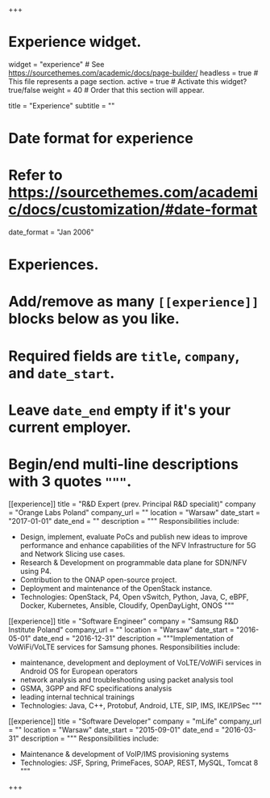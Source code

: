+++
# Experience widget.
widget = "experience"  # See https://sourcethemes.com/academic/docs/page-builder/
headless = true  # This file represents a page section.
active = true  # Activate this widget? true/false
weight = 40  # Order that this section will appear.

title = "Experience"
subtitle = ""

# Date format for experience
#   Refer to https://sourcethemes.com/academic/docs/customization/#date-format
date_format = "Jan 2006"

# Experiences.
#   Add/remove as many `[[experience]]` blocks below as you like.
#   Required fields are `title`, `company`, and `date_start`.
#   Leave `date_end` empty if it's your current employer.
#   Begin/end multi-line descriptions with 3 quotes `"""`.
[[experience]]
  title = "R&D Expert (prev. Principal R&D specialit)"
  company = "Orange Labs Poland"
  company_url = ""
  location = "Warsaw"
  date_start = "2017-01-01"
  date_end = ""
  description = """
  Responsibilities include:
  
  * Design, implement, evaluate PoCs and publish new ideas to improve performance and enhance capabilities of the NFV Infrastructure for 5G and Network Slicing use cases. 
  * Research & Development on programmable data plane for SDN/NFV using P4. 
  * Contribution to the ONAP open-source project. 
  * Deployment and maintenance of the OpenStack instance.
  * Technologies: OpenStack, P4, Open vSwitch, Python, Java, C, eBPF, Docker, Kubernetes, Ansible, Cloudify, OpenDayLight, ONOS
  """

[[experience]]
  title = "Software Engineer"
  company = "Samsung R&D Institute Poland"
  company_url = ""
  location = "Warsaw"
  date_start = "2016-05-01"
  date_end = "2016-12-31"
  description = """Implementation of VoWiFi/VoLTE services for Samsung phones.
  Responsibilities include:
  
  * maintenance, development and deployment of VoLTE/VoWiFi services in Android OS for European operators
  * network analysis and troubleshooting using packet analysis tool
  * GSMA, 3GPP and RFC specifications analysis
  * leading internal technical trainings 
  * Technologies: Java, C++, Protobuf, Android, LTE, SIP, IMS, IKE/IPSec
  """
  
[[experience]]
  title = "Software Developer"
  company = "mLife"
  company_url = ""
  location = "Warsaw"
  date_start = "2015-09-01"
  date_end = "2016-03-31"
  description = """
  Responsibilities include:
  
  * Maintenance & development of VoIP/IMS provisioning systems
  * Technologies: JSF, Spring, PrimeFaces, SOAP, REST, MySQL, Tomcat 8
  """

+++
